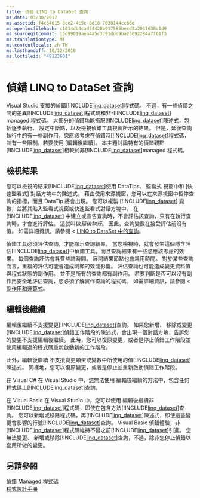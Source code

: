 ```yaml
---
title: 偵錯 LINQ to DataSet 查詢
ms.date: 03/30/2017
ms.assetid: f4c54015-8ce2-4c5c-8d18-7038144cc66d
ms.openlocfilehash: c1014db4cad54420b917585becd2a2031638c1d9
ms.sourcegitcommit: 15d99019aea4a5c3c91ddc9ba23692284a7f61f3
ms.translationtype: MT
ms.contentlocale: zh-TW
ms.lasthandoff: 10/12/2018
ms.locfileid: "49123601"
---
```

# <a name="debugging-linq-to-dataset-queries"></a>偵錯 LINQ to DataSet 查詢

Visual Studio 支援的偵錯[!INCLUDE[linq_dataset](../../../../includes/linq-dataset-md.md)]程式碼。 不過，有一些偵錯之間的差異[!INCLUDE[linq_dataset](../../../../includes/linq-dataset-md.md)]程式碼和非-[!INCLUDE[linq_dataset](../../../../includes/linq-dataset-md.md)] managed 程式碼。 大部分的偵錯功能搭配[!INCLUDE[linq_dataset](../../../../includes/linq-dataset-md.md)]陳述式，包括逐步執行、 設定中斷點，以及檢視偵錯工具視窗所示的結果。 但是，延後查詢執行中的有一些副作用，您應該考慮在偵錯時[!INCLUDE[linq_dataset](../../../../includes/linq-dataset-md.md)]程式碼，並有一些限制，若要使用 [編輯後繼續]。 本主題討論特有的偵錯觀點[!INCLUDE[linq_dataset](../../../../includes/linq-dataset-md.md)]相較於非[!INCLUDE[linq_dataset](../../../../includes/linq-dataset-md.md)]managed 程式碼。  
  
## <a name="viewing-results"></a>檢視結果  
 您可以檢視的結果[!INCLUDE[linq_dataset](../../../../includes/linq-dataset-md.md)]使用 DataTips、 監看式 視窗中和 [快速監看式] 對話方塊中的陳述式。 藉由使用來源視窗，您可以在來源視窗中暫停查詢的指標，而且 DataTip 將會出現。 您可以複製 [!INCLUDE[linq_dataset](../../../../includes/linq-dataset-md.md)] 變數，並將其貼入監看式視窗或快速監看式對話方塊中。 在 [!INCLUDE[linq_dataset](../../../../includes/linq-dataset-md.md)] 中建立或宣告查詢時，不會評估該查詢，只有在執行查詢時，才會進行評估。 這就叫做*延後執行*。 因此，查詢變數在接受評估前沒有值。 如需詳細資訊，請參閱 < [LINQ to DataSet 中的查詢](../../../../docs/framework/data/adonet/queries-in-linq-to-dataset.md)。  
  
 偵錯工具必須評估查詢，才能顯示查詢結果。 當您檢視時，就會發生這個隱含評估[!INCLUDE[linq_dataset](../../../../includes/linq-dataset-md.md)]中偵錯工具，而且查詢結果有一些您應該考慮的效果。 每個查詢評估會耗費些許時間。 展開結果節點也會耗用時間。 對於某些查詢而言，重複的評估可能會造成明顯的效能影響。 評估查詢也可能造成變更資料值與程式狀態的副作用。 並不是所有的查詢都有副作用。 若要判斷是否可以沒有副作用安全地評估查詢，您必須了解實作查詢的程式碼。 如需詳細資訊，請參閱 <<c0> [ 副作用和運算式](https://msdn.microsoft.com/library/e1f8a6ea-9e19-481d-b6bd-df120ad3bf4e)。  
  
## <a name="edit-and-continue"></a>編輯後繼續  
 編輯後繼續不支援變更[!INCLUDE[linq_dataset](../../../../includes/linq-dataset-md.md)]查詢。 如果您新增、 移除或變更[!INCLUDE[linq_dataset](../../../../includes/linq-dataset-md.md)]偵錯工作階段的陳述式，會出現一個對話方塊，告訴您的變更不支援編輯後繼續。 此時，您可以復原變更，或者是停止偵錯工作階段並使用編輯過的程式碼重新啟動新的工作階段。  
  
 此外，編輯後繼續 不支援變更類型或變數中所使用的值[!INCLUDE[linq_dataset](../../../../includes/linq-dataset-md.md)]陳述式。 同樣地，您可以復原變更，或者是停止並重新啟動偵錯工作階段。  
  
 在 Visual C# 在 Visual Studio 中，您無法使用 編輯後繼續的方法中，包含任何程式碼上[!INCLUDE[linq_dataset](../../../../includes/linq-dataset-md.md)]查詢。  
  
 在 Visual Basic 在 Visual Studio 中，您可以使用 編輯後繼續非[!INCLUDE[linq_dataset](../../../../includes/linq-dataset-md.md)]程式碼，即使在包含方法[!INCLUDE[linq_dataset](../../../../includes/linq-dataset-md.md)]查詢。 您可以新增或移除程式碼，再[!INCLUDE[linq_dataset](../../../../includes/linq-dataset-md.md)]陳述式，即使這些變更會影響的行號[!INCLUDE[linq_dataset](../../../../includes/linq-dataset-md.md)]查詢。 Visual Basic 偵錯體驗，非[!INCLUDE[linq_dataset](../../../../includes/linq-dataset-md.md)]程式碼維持不變之前[!INCLUDE[linq_dataset](../../../../includes/linq-dataset-md.md)]引進。 您無法變更、 新增或移除[!INCLUDE[linq_dataset](../../../../includes/linq-dataset-md.md)]查詢，不過，除非您停止偵錯以套用所做的變更。  
  
## <a name="see-also"></a>另請參閱  
 [偵錯 Managed 程式碼](/visualstudio/debugger/debugging-managed-code)  
 [程式設計手冊](../../../../docs/framework/data/adonet/programming-guide-linq-to-dataset.md)
